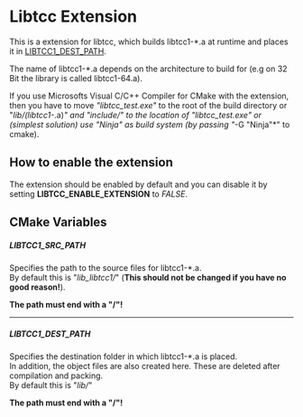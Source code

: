 # Libtcc Extension
This is a extension for libtcc, which builds libtcc1-*.a at runtime and places it in [LIBTCC1_DEST_PATH](#LIBTCC1_SRC_PATH).

The name of libtcc1-*.a depends on the architecture to build for (e.g on 32 Bit the library is called libtcc1-64.a).

If you use Microsofts Visual C/C++ Compiler for CMake with the extension, then you have to move *"libtcc_test.exe"* to the root of the build directory or "*lib/(libtcc1-*.a)*" and "*include/*" to the location of *"libtcc_test.exe"* or (simplest solution) use "*Ninja*" as build system (by passing "*-G "Ninja"*" to cmake).

## How to enable the extension
The extension should be enabled by default and you can disable it by setting
**LIBTCC_ENABLE_EXTENSION** to *FALSE*.

## CMake Variables
##### LIBTCC1_SRC_PATH <a name="LIBTCC1_SRC_PATH"></a>
Specifies the path to the source files for libtcc1-*.a.  
By default this is "*lib_libtcc1/*" (**This should not be changed if you have no good reason!**).

**The path must end with a "/"!**


---
##### LIBTCC1_DEST_PATH <a name="LIBTCC1_DEST_PATH"></a>
Specifies the destination folder in which libtcc1-*.a is placed.  
In addition, the object files are also created here. These are deleted after compilation and packing.  
By default this is "*lib/*"

**The path must end with a "/"!**

